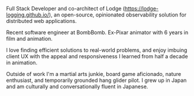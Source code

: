 Full Stack Developer and co-architect of Lodge (https://lodge-logging.github.io/), an open-source, opinionated observability solution for distributed web applications. 

Recent software engineer at BombBomb. Ex-Pixar animator with 6 years in film and animation. 

I love finding efficient solutions to real-world problems, and enjoy imbuing client UX with the appeal and responsiveness I learned from half a decade in animation. 

Outside of work I'm a martial arts junkie, board game aficionado, nature enthusiast, and temporarily grounded hang glider pilot. I grew up in Japan and am culturally and conversationally fluent in Japanese.

<!---
rgdonovan/rgdonovan is a ✨ special ✨ repository because its `README.md` (this file) appears on your GitHub profile.
You can click the Preview link to take a look at your changes.
--->
